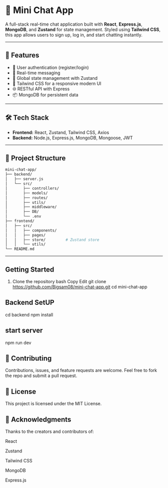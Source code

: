 # 💬 Mini Chat App

A full-stack real-time chat application built with **React**, **Express.js**, **MongoDB**, and **Zustand** for state management. Styled using **Tailwind CSS**, this app allows users to sign up, log in, and start chatting instantly.

---

## 🚀 Features

- 🔐 User authentication (register/login)
- 💬 Real-time messaging
- 🧠 Global state management with Zustand
- 🎨 Tailwind CSS for a responsive modern UI
- 🌐 RESTful API with Express
- 📦 MongoDB for persistent data

---

## 🛠️ Tech Stack

- **Frontend:** React, Zustand, Tailwind CSS, Axios  
- **Backend:** Node.js, Express.js, MongoDB, Mongoose, JWT

---

## 📁 Project Structure

```bash
mini-chat-app/
├── backend/
│   ├── server.js
│   └── src/
│       ├── controllers/
│       ├── models/
│       ├── routes/
│       ├── utils/
│       ├── middleware/
│       ├── DB/
│       └── .env
├── frontend/
│   ├── src/
│   │   ├── components/
│   │   ├── pages/
│   │   ├── store/         # Zustand store
│   │   └── utils/
└── README.md
```
-----

 ## Getting Started
1. Clone the repository
bash
Copy
Edit
git clone https://github.com/Bigsam08/mini-chat-app.git
cd mini-chat-app

## Backend SetUP
cd backend
npm install

## start server
npm run dev

## 🤝 Contributing
Contributions, issues, and feature requests are welcome.
Feel free to fork the repo and submit a pull request.

## 📝 License
This project is licensed under the MIT License.

## 🙏 Acknowledgments
Thanks to the creators and contributors of:

React

Zustand

Tailwind CSS

MongoDB

Express.js
